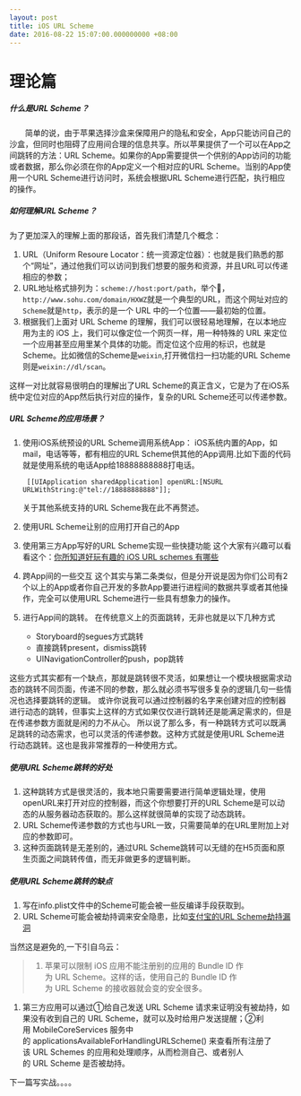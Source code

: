 ```yaml
---
layout: post
title: iOS URL Scheme
date: 2016-08-22 15:07:00.000000000 +08:00
---
```


# 

# 理论篇

##### 什么是URL Scheme？

　　简单的说，由于苹果选择沙盒来保障用户的隐私和安全，App只能访问自己的沙盒，但同时也阻碍了应用间合理的信息共享。所以苹果提供了一个可以在App之间跳转的方法：URL Scheme。如果你的App需要提供一个供别的App访问的功能或者数据，那么你必须在你的App定义一个相对应的URL Scheme。当别的App使用一个URL Scheme进行访问时，系统会根据URL Scheme进行匹配，执行相应的操作。

##### 如何理解URL Scheme？

为了更加深入的理解上面的那段话，首先我们清楚几个概念：

1. URL（Uniform Resoure Locator：统一资源定位器）：也就是我们熟悉的那个“网址”，通过他我们可以访问到我们想要的服务和资源，并且URL可以传递相应的参数；
2. URL地址格式排列为：`scheme://host:port/path`，举个🌰，`http://www.sohu.com/domain/HXWZ`就是一个典型的URL，而这个网址对应的`Scheme`就是`http`，表示的是一个 URL 中的一个位置——最初始的位置。
3. 根据我们上面对 URL Scheme 的理解，我们可以很轻易地理解，在以本地应用为主的 iOS 上，我们可以像定位一个网页一样，用一种特殊的 URL 来定位一个应用甚至应用里某个具体的功能。而定位这个应用的标识，也就是Scheme。比如微信的Scheme是`weixin`,打开微信扫一扫功能的URL Scheme则是`weixin://dl/scan`。

这样一对比就容易很明白的理解出了URL Scheme的真正含义，它是为了在iOS系统中定位对应的App然后执行对应的操作，复杂的URL Scheme还可以传递参数。

##### URL Scheme的应用场景？

1. 使用iOS系统预设的URL Scheme调用系统App：
   iOS系统内置的App，如mail，电话等等，都有相应的URL Scheme供其他的App调用.比如下面的代码就是使用系统的电话App给18888888888打电话。

   ```
    [[UIApplication sharedApplication] openURL:[NSURL URLWithString:@"tel://18888888888"]];
   ```

   关于其他系统支持的URL Scheme我在此不再赘述。

2. 使用URL Scheme让别的应用打开自己的App

3. 使用第三方App写好的URL Scheme实现一些快捷功能
   这个大家有兴趣可以看看这个：[你所知道好玩有趣的 iOS URL schemes 有哪些](https://www.zhihu.com/question/19907735)

4. 跨App间的一些交互
   这个其实与第二条类似，但是分开说是因为你们公司有2个以上的App或者你自己开发的多款App要进行进程间的数据共享或者其他操作，完全可以使用URL Scheme进行一些具有想象力的操作。

5. 进行App间的跳转。
   在传统意义上的页面跳转，无非也就是以下几种方式

   - Storyboard的segues方式跳转
   - 直接跳转present，dismiss跳转
   - UINavigationController的push，pop跳转

这些方式其实都有一个缺点，那就是跳转很不灵活，如果想让一个模块根据需求动态的跳转不同页面，传递不同的参数，那么就必须书写很多复杂的逻辑几句一些情况也选择要跳转的逻辑。
或许你说我可以通过控制器的名字来创建对应的控制器进行动态的跳转，但事实上这样的方式如果仅仅进行跳转还是能满足需求的，但是在传递参数方面就是闲的力不从心。
所以说了那么多，有一种跳转方式可以既满足跳转的动态需求，也可以灵活的传递参数。这种方式就是使用URL Scheme进行动态跳转。这也是我非常推荐的一种使用方式。

##### 使用URL Scheme跳转的好处

1. 这种跳转方式是很灵活的，我本地只需要需要进行简单逻辑处理，使用openURL来打开对应的控制器，而这个你想要打开的URL Scheme是可以动态的从服务器动态获取的。那么这样就很简单的实现了动态跳转。
2. URL Scheme传递参数的方式也与URL一致，只需要简单的在URL里附加上对应的参数即可。
3. 这种页面跳转是无差别的，通过URL Scheme跳转可以无缝的在H5页面和原生页面之间跳转传值，而无非做更多的逻辑判断。

##### 使用URL Scheme跳转的缺点

1. 写在info.plist文件中的Scheme可能会被一些反编译手段获取到。
2. URL Scheme可能会被劫持调来安全隐患，比如[支付宝的URL Scheme劫持漏洞](http://www.feng.com/iPhone/news/2015-03-23/Alert-to-iOS-URL-Scheme-can-hijack-payment-password_610511.shtml)

当然这是避免的,一下引自乌云：

> 1. 苹果可以限制 iOS 应用不能注册别的应用的 Bundle ID 作为 URL Scheme。这样的话，使用自己的 Bundle ID 作为 URL Scheme 的接收器就会变的安全很多。

1. 第三方应用可以通过①给自己发送 URL Scheme 请求来证明没有被劫持，如果没有收到自己的 URL Scheme，就可以及时给用户发送提醒；②利用 MobileCoreServices 服务中的 applicationsAvailableForHandlingURLScheme() 来查看所有注册了该 URL Schemes 的应用和处理顺序，从而检测自己、或者别人的 URL Scheme 是否被劫持。

下一篇写实战。。。。

​